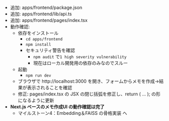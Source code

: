 - 追加: apps/frontend/package.json
- 追加: apps/frontend/lib/api.ts
- 追加: apps/frontend/pages/index.tsx
- 動作確認: 
  - 依存をインストール 
    - `cd apps/frontend`
    - `npm install`
    - セキュリティ警告を確認
      -  `npm audit` で`1 high severity vulnerability`
        - 現在はローカル開発用の依存のみなのでスルー
  - 起動
    - `npm run dev`
  - ブラウザで http://localhost:3000 を開き、フォームからメモを作成→結果が表示されることを確認
  - 修正: pages/index.tsx の JSX の閉じ括弧を修正し、return ( … ); の形になるように更新
- **Next.js ベースのメモ作成UI の動作確認は完了** 
  - マイルストーン4：Embedding＆FAISS の骨格実装 へ

